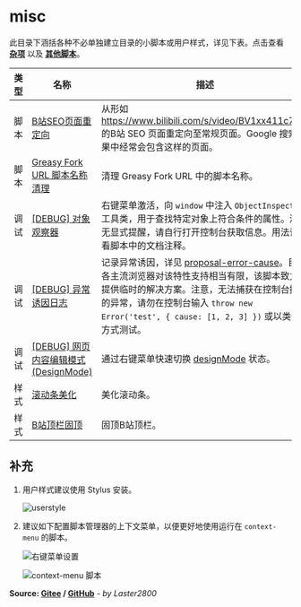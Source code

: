 # misc

此目录下涵括各种不必单独建立目录的小脚本或用户样式，详见下表。点击查看 **[杂项](https://greasyfork.org/zh-CN/scripts?language=all&set=470770)** 以及 **[其他脚本](https://greasyfork.org/zh-CN/scripts?language=all&set=470686)**。

| 类型 | 名称                                                                                 | 描述                                                                                                                                                                                                                                                                                 |
| ---- | ------------------------------------------------------------------------------------ | ------------------------------------------------------------------------------------------------------------------------------------------------------------------------------------------------------------------------------------------------------------------------------------ |
| 脚本 | [B站SEO页面重定向](https://greasyfork.org/zh-CN/scripts/430227)                      | 从形如 <https://www.bilibili.com/s/video/BV1xx411c7mD> 的B站 SEO 页面重定向至常规页面。Google 搜索结果中经常会包含这样的页面。                                                                                                                                                       |
| 脚本 | [Greasy Fork URL 脚本名称清理](https://greasyfork.org/zh-CN/scripts/431940)          | 清理 Greasy Fork URL 中的脚本名称。                                                                                                                                                                                                                                                  |
| 调试 | [[DEBUG] 对象观察器](https://greasyfork.org/zh-CN/scripts/430945)                    | 右键菜单激活，向 `window` 中注入 `ObjectInspector` 工具类，用于查找特定对象上符合条件的属性。激活无显式提醒，请自行打开控制台获取信息。用法请查看脚本中的文档注释。                                                                                                                  |
| 调试 | [[DEBUG] 异常诱因日志](https://greasyfork.org/zh-CN/scripts/432924)                  | 记录异常诱因，详见 [proposal-error-cause](https://github.com/tc39/proposal-error-cause)。目前各主流浏览器对该特性支持相当有限，该脚本致力于提供临时的解决方案。注意，无法捕获在控制台抛出的异常，请勿在控制台输入 `throw new Error('test', { cause: [1, 2, 3] })` 或以类似方式测试。 |
| 调试 | [[DEBUG] 网页内容编辑模式 (DesignMode)](https://greasyfork.org/zh-CN/scripts/430949) | 通过右键菜单快速切换 [designMode](https://developer.mozilla.org/zh-CN/docs/Web/API/Document/designMode) 状态。                                                                                                                                                                       |
| 样式 | [滚动条美化](https://greasyfork.org/zh-CN/scripts/430290)                            | 美化滚动条。                                                                                                                                                                                                                                                                         |
| 样式 | [B站顶栏固顶](https://greasyfork.org/zh-CN/scripts/430292)                           | 固顶B站顶栏。                                                                                                                                                                                                                                                                        |

## 补充

1. 用户样式建议使用 Stylus 安装。

    ![userstyle](https://gitee.com/liangjiancang/userscript/raw/master/misc/screenshot/userstyle-p)

2. 建议如下配置脚本管理器的上下文菜单，以便更好地使用运行在 `context-menu` 的脚本。

    ![右键菜单设置](https://gitee.com/liangjiancang/userscript/raw/master/misc/screenshot/右键菜单设置-p)

    ![context-menu 脚本](https://gitee.com/liangjiancang/userscript/raw/master/misc/screenshot/context-menu%20脚本-p)

**Source: [Gitee](https://gitee.com/liangjiancang/userscript/tree/master/misc) / [GitHub](https://github.com/liangjiancang/userscript/tree/master/misc)** - *by Laster2800*

